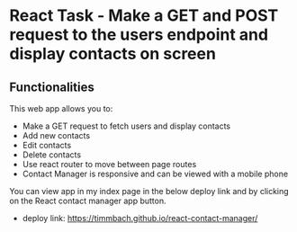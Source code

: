 # React Task - Make a GET and POST request to the users endpoint and display contacts on screen

## Functionalities

This web app allows you to:

- Make a GET request to fetch users and display contacts
- Add new contacts
- Edit contacts
- Delete contacts
- Use react router to move between page routes
- Contact Manager is responsive and can be viewed with a mobile phone

You can view app in my index page in the below deploy link and by clicking on the React contact manager app button.

- deploy link: https://timmbach.github.io/react-contact-manager/
